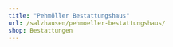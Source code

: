 ```yaml
---
title: "Pehmöller Bestattungshaus"
url: /salzhausen/pehmoeller-bestattungshaus/
shop: Bestattungen
---
```


